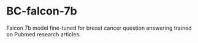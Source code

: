 # BC-falcon-7b
Falcon 7b model fine-tuned for breast cancer question answering trained on Pubmed research articles.
